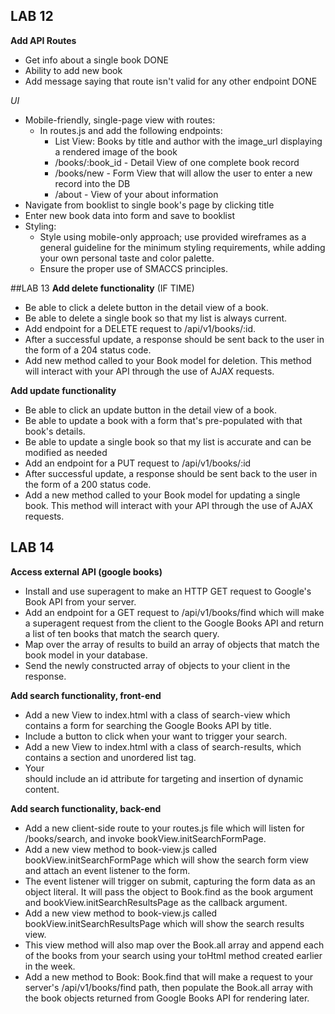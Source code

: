 ## LAB 12
**Add API Routes**
- Get info about a single book DONE
- Ability to add new book
- Add message saying that route isn't valid for any other endpoint DONE

*UI*
- Mobile-friendly, single-page view with routes:
    - In routes.js and add the following endpoints:
        - List View: Books by title and author with the image_url displaying a rendered image of the book
        - /books/:book_id - Detail View of one complete book record
        - /books/new - Form View that will allow the user to enter a new record into the DB
        - /about - View of your about information
- Navigate from booklist to single book's page by clicking title
- Enter new book data into form and save to booklist
- Styling:
    - Style using mobile-only approach; use  provided wireframes as a general guideline for the minimum styling requirements, while adding your own personal taste and color palette.
    - Ensure the proper use of SMACCS principles.

##LAB 13
**Add delete functionality** (IF TIME)
- Be able to click a delete button in the detail view of a book.
- Be able to delete a single book so that my list is always current.
- Add endpoint for a DELETE request to /api/v1/books/:id.
- After a successful update, a response should be sent back to the user in the form of a 204 status code.
- Add new method called to your Book model for deletion. This method will interact with your API through the use of AJAX requests.

**Add update functionality**
- Be able to click an update button in the detail view of a book.
- Be able to update a book with a form that's pre-populated with that book's details.
- Be able to update a single book so that my list is accurate and can be modified as needed
- Add an endpoint for a PUT request to /api/v1/books/:id
- After successful update, a response should be sent back to the user in the form of a 200 status code.
- Add a new method called to your Book model for updating a single book. This method will interact with your API through the use of AJAX requests.


## LAB 14
**Access external API (google books)**
- Install and use superagent to make an HTTP GET request to Google's Book API from your server.
- Add an endpoint for a GET request to /api/v1/books/find which will make a superagent request from the client to the Google Books API and return a list of ten books that match the search query.
- Map over the array of results to build an array of objects that match the book model in your database.
- Send the newly constructed array of objects to your client in the response.

**Add search functionality, front-end**
- Add a new View to index.html with a class of search-view which contains a form for searching the Google Books API by title.
- Include a button to click when your want to trigger your search.
- Add a new View to index.html with a class of search-results, which contains a section and unordered list tag.
- Your <ul></ul> should include an id attribute for targeting and insertion of dynamic content.

**Add search functionality, back-end**
- Add a new client-side route to your routes.js file which will listen for /books/search, and invoke bookView.initSearchFormPage.
- Add a new view method to book-view.js called bookView.initSearchFormPage which will show the search form view and attach an event listener to the form.
- The event listener will trigger on submit, capturing the form data as an object literal. It will pass the object to Book.find as the book argument and bookView.initSearchResultsPage as the callback argument.
- Add a new view method to book-view.js called bookView.initSearchResultsPage which will show the search results view.
- This view method will also map over the Book.all array and append each of the books from your search using your toHtml method created earlier in the week.
- Add a new method to Book: Book.find that will make a request to your server's /api/v1/books/find path, then populate the Book.all array with the book objects returned from Google Books API for rendering later.